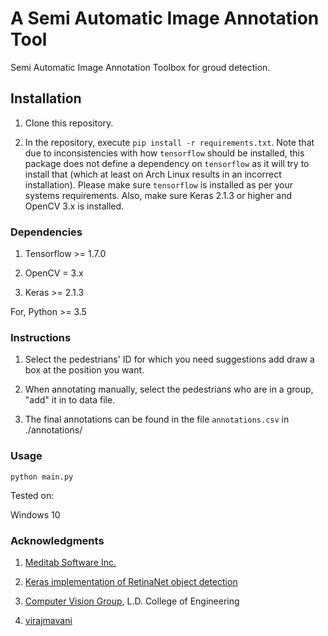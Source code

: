 # A Semi Automatic Image Annotation Tool

Semi Automatic Image Annotation Toolbox for groud detection. 

## Installation

1) Clone this repository.

2) In the repository, execute `pip install -r requirements.txt`.
   Note that due to inconsistencies with how `tensorflow` should be installed,
   this package does not define a dependency on `tensorflow` as it will try to install that (which at least on Arch Linux results in an incorrect installation).
   Please make sure `tensorflow` is installed as per your systems requirements.
   Also, make sure Keras 2.1.3 or higher and OpenCV 3.x is installed.

### Dependencies

1) Tensorflow >= 1.7.0

2) OpenCV = 3.x

3) Keras >= 2.1.3

For, Python >= 3.5

### Instructions

1) Select the pedestrians' ID for which you need suggestions add draw a box at the position you want.

2) When annotating manually, select the pedestrians who are in a group, "add" it in to data file.

3) The final annotations can be found in the file `annotations.csv` in ./annotations/

### Usage
```
python main.py
```

Tested on:

Windows 10

### Acknowledgments

1) [Meditab Software Inc.](https://www.meditab.com/)

2) [Keras implementation of RetinaNet object detection](https://github.com/fizyr/keras-retinanet)

3) [Computer Vision Group](https://cvgldce.github.io/), L.D. College of Engineering

4) [virajmavani](https://github.com/virajmavani/semi-auto-image-annotation-tool)
